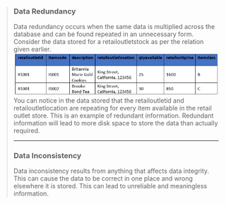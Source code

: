 >### __Data Redundancy__
> Data redundancy occurs when the same data is multiplied across the database and can be found repeated in an unnecessary form. Consider the data stored for a retailoutletstock as per the relation given earlier.
>![!](/assets/img/FCaseStudy.png)
>You can notice in the data stored that the retailoutletid and retailoutletlocation are repeating for every item available in the retail outlet store. This is an example of redundant information. Redundant information will lead to more disk space to store the data than actually required.
>___
> ### __Data Inconsistency__
>Data inconsistency results from anything that affects data integrity. This can cause the data to be correct in one place and wrong elsewhere it is stored. This can lead to unreliable and meaningless information.

